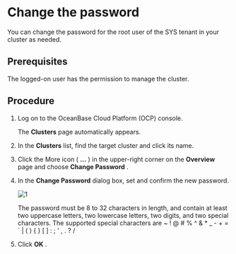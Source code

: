 # Change the password

You can change the password for the root user of the SYS tenant in your cluster as needed.

## Prerequisites

The logged-on user has the permission to manage the cluster.

## Procedure

1. Log on to the OceanBase Cloud Platform (OCP) console.

   The **Clusters** page automatically appears.

2. In the **Clusters** list, find the target cluster and click its name.

3. Click the More icon ( **...** ) in the upper-right corner on the **Overview** page and choose **Change Password** .

4. In the **Change Password** dialog box, set and confirm the new password.

   ![1](https://help-static-aliyun-doc.aliyuncs.com/assets/img/en-US/4865723461/p394036.png)

   The password must be 8 to 32 characters in length, and contain at least two uppercase letters, two lowercase letters, two digits, and two special characters. The supported special characters are \~ ! @ # % \^ \& \* _ - + = \` \| ( ) { } \[ \] : ; ' , . ? /

5. Click **OK** .
